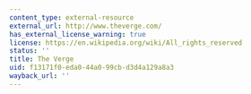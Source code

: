 ```yaml
---
content_type: external-resource
external_url: http://www.theverge.com/
has_external_license_warning: true
license: https://en.wikipedia.org/wiki/All_rights_reserved
status: ''
title: The Verge
uid: f13171f0-eda0-44a0-99cb-d3d4a129a8a3
wayback_url: ''
---
```

